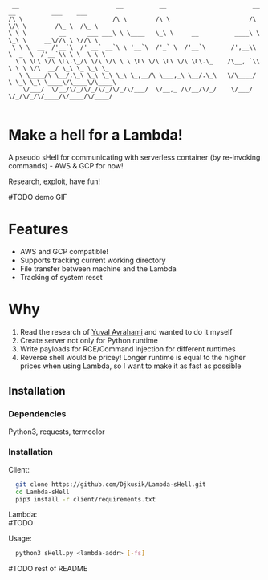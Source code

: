 
```
 __                           __          __                        __  __          ___    ___      
/\ \                         /\ \        /\ \                      /\ \/\ \        /\_ \  /\_ \     
\ \ \         __      ___ ___\ \ \____   \_\ \     __          ____\ \ \_\ \     __\//\ \ \//\ \    
 \ \ \  __  /'__`\  /' __` __`\ \ '__`\  /'_` \  /'__`\       /',__\\ \  _  \  /'__`\\ \ \  \ \ \   
  \ \ \L\ \/\ \L\.\_/\ \/\ \/\ \ \ \L\ \/\ \L\ \/\ \L\.\_    /\__, `\\ \ \ \ \/\  __/ \_\ \_ \_\ \_ 
   \ \____/\ \__/.\_\ \_\ \_\ \_\ \_,__/\ \___,_\ \__/.\_\   \/\____/ \ \_\ \_\ \____\/\____\/\____\
    \/___/  \/__/\/_/\/_/\/_/\/_/\/___/  \/__,_ /\/__/\/_/    \/___/   \/_/\/_/\/____/\/____/\/____/
                                                                                                    
```
# Make a hell for a Lambda! 

A pseudo sHell for communicating with serverless container (by re-invoking commands) - AWS & GCP for now!

Research, exploit, have fun!

#TODO demo GIF

# Features
- AWS and GCP compatible!
- Supports tracking current working directory
- File transfer between machine and the Lambda
- Tracking of system reset

# Why

1. Read the research of [Yuval Avrahami](https://unit42.paloaltonetworks.com/gaining-persistency-vulnerable-lambdas/) and wanted to do it myself
2. Create server not only for Python runtime
3. Write payloads for RCE/Command Injection for different runtimes
4. Reverse shell would be pricey! Longer runtime is equal to the higher prices when using Lambda, so I want to make it as fast as possible
## Installation 

### Dependencies

Python3, requests, termcolor

### Installation

Client:
```bash 
  git clone https://github.com/Djkusik/Lambda-sHell.git
  cd Lambda-sHell
  pip3 install -r client/requirements.txt
```
    
Lambda:  
#TODO

Usage:
```bash
  python3 sHell.py <lambda-addr> [-fs]
```
#TODO rest of README